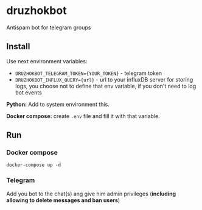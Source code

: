 # druzhokbot
Antispam bot for telegram groups

## Install

Use next environment variables:

* `DRUZHOKBOT_TELEGRAM_TOKEN={YOUR_TOKEN}` - telegram token
* `DRUZHOKBOT_INFLUX_QUERY={url}` - url to your influxDB server for storing logs, you choose not to define that env variable, if you don't need to log bot events


**Python:** Add to system environment this.

**Docker compose:**  create `.env` file and fill it with that variable.

## Run


### Docker compose

```
docker-compose up -d
```

### Telegram

Add you bot to the chat(s) ang give him admin privileges (**including allowing to delete messages and ban users**)
